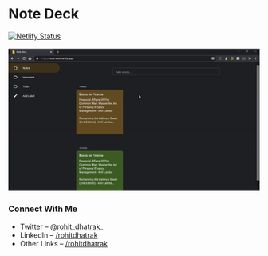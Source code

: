 # Note Deck

[![Netlify Status](https://api.netlify.com/api/v1/badges/78ea3cde-a4eb-49fa-80cc-2f1efd98429a/deploy-status)](https://app.netlify.com/sites/note-deck/deploys)

![](/public/demo.gif)

### Connect With Me
- Twitter – [@rohit_dhatrak_](https://twitter.com/rohit_dhatrak_)
- LinkedIn – [/rohitdhatrak](https://www.linkedin.com/in/rohitdhatrak)
- Other Links – [/rohitdhatrak](https://linktr.ee/rohitdhatrak)
